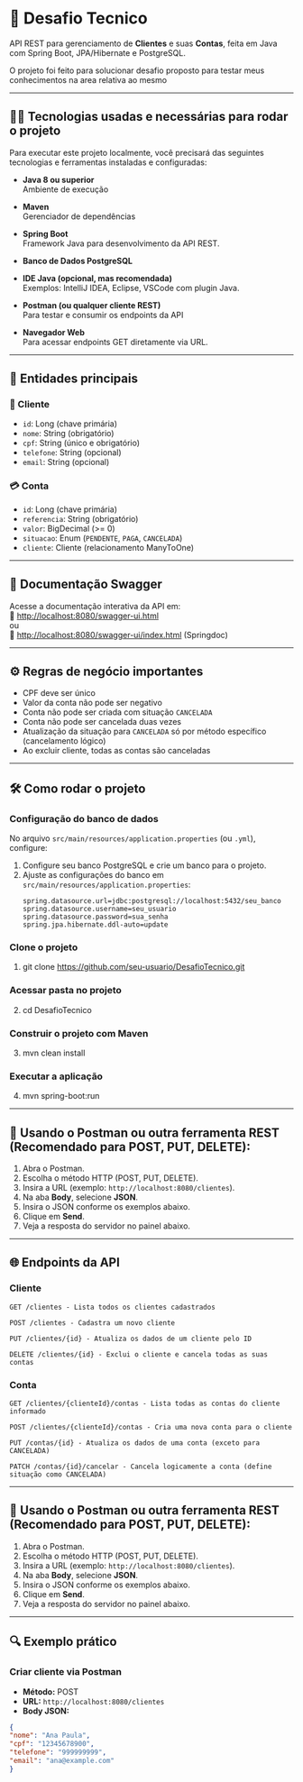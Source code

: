 # 🚀 Desafio Tecnico 

API REST para gerenciamento de **Clientes** e suas **Contas**, feita em Java com Spring Boot, JPA/Hibernate e PostgreSQL.

O projeto foi feito para solucionar desafio proposto para testar meus conhecimentos na area relativa ao mesmo

---

## 🧑‍💻 Tecnologias usadas e necessárias para rodar o projeto

Para executar este projeto localmente, você precisará das seguintes tecnologias e ferramentas instaladas e configuradas:

- **Java 8 ou superior**  
  Ambiente de execução 

- **Maven**  
  Gerenciador de dependências

- **Spring Boot**  
  Framework Java para desenvolvimento da API REST.

- **Banco de Dados PostgreSQL**  

- **IDE Java (opcional, mas recomendada)**  
  Exemplos: IntelliJ IDEA, Eclipse, VSCode com plugin Java.

- **Postman (ou qualquer cliente REST)**  
  Para testar e consumir os endpoints da API 

- **Navegador Web**  
  Para acessar endpoints GET diretamente via URL.

---

## 📄 Entidades principais

### 👤 Cliente

- `id`: Long (chave primária)
- `nome`: String (obrigatório)
- `cpf`: String (único e obrigatório)
- `telefone`: String (opcional)
- `email`: String (opcional)

### 💳 Conta

- `id`: Long (chave primária)
- `referencia`: String (obrigatório)
- `valor`: BigDecimal (>= 0)
- `situacao`: Enum (`PENDENTE`, `PAGA`, `CANCELADA`)
- `cliente`: Cliente (relacionamento ManyToOne)

---

## 📖 Documentação Swagger

Acesse a documentação interativa da API em:  
📄 [http://localhost:8080/swagger-ui.html](http://localhost:8080/swagger-ui.html)  
ou  
📄 [http://localhost:8080/swagger-ui/index.html](http://localhost:8080/swagger-ui/index.html) (Springdoc)


---


## ⚙️ Regras de negócio importantes

- CPF deve ser único
- Valor da conta não pode ser negativo
- Conta não pode ser criada com situação `CANCELADA`
- Conta não pode ser cancelada duas vezes
- Atualização da situação para `CANCELADA` só por método específico (cancelamento lógico)
- Ao excluir cliente, todas as contas são canceladas

---

## 🛠️ Como rodar o projeto

### Configuração do banco de dados

No arquivo `src/main/resources/application.properties` (ou `.yml`), configure:

1. Configure seu banco PostgreSQL e crie um banco para o projeto.
2. Ajuste as configurações do banco em `src/main/resources/application.properties`:
   ```properties
   spring.datasource.url=jdbc:postgresql://localhost:5432/seu_banco
   spring.datasource.username=seu_usuario
   spring.datasource.password=sua_senha
   spring.jpa.hibernate.ddl-auto=update

### Clone o projeto
1. git clone https://github.com/seu-usuario/DesafioTecnico.git
   
### Acessar pasta no projeto
2. cd DesafioTecnico
   
### Construir o projeto com Maven
3. mvn clean install

### Executar a aplicação
4. mvn spring-boot:run

---

## 🧪 Usando o Postman ou outra ferramenta REST (Recomendado para POST, PUT, DELETE):

1. Abra o Postman.
2. Escolha o método HTTP (POST, PUT, DELETE).
3. Insira a URL (exemplo: `http://localhost:8080/clientes`).
4. Na aba **Body**, selecione **JSON**.
5. Insira o JSON conforme os exemplos abaixo.
6. Clique em **Send**.
7. Veja a resposta do servidor no painel abaixo.

---

## 🌐 Endpoints da API

### Cliente

   ```cliente
  GET /clientes - Lista todos os clientes cadastrados

  POST /clientes - Cadastra um novo cliente

  PUT /clientes/{id} - Atualiza os dados de um cliente pelo ID

  DELETE /clientes/{id} - Exclui o cliente e cancela todas as suas contas  
  ```
### Conta

  ```conta
  GET /clientes/{clienteId}/contas - Lista todas as contas do cliente informado

  POST /clientes/{clienteId}/contas - Cria uma nova conta para o cliente

  PUT /contas/{id} - Atualiza os dados de uma conta (exceto para CANCELADA)

  PATCH /contas/{id}/cancelar - Cancela logicamente a conta (define situação como CANCELADA)
  ```
---

## 🧪 Usando o Postman ou outra ferramenta REST (Recomendado para POST, PUT, DELETE):

1. Abra o Postman.
2. Escolha o método HTTP (POST, PUT, DELETE).
3. Insira a URL (exemplo: `http://localhost:8080/clientes`).
4. Na aba **Body**, selecione **JSON**.
5. Insira o JSON conforme os exemplos abaixo.
6. Clique em **Send**.
7. Veja a resposta do servidor no painel abaixo.


---


## 🔍 Exemplo prático

### Criar cliente via Postman

- **Método:** POST  
- **URL:** `http://localhost:8080/clientes`  
- **Body JSON:**
```json
{
"nome": "Ana Paula",
"cpf": "12345678900",
"telefone": "999999999",
"email": "ana@example.com"
}
